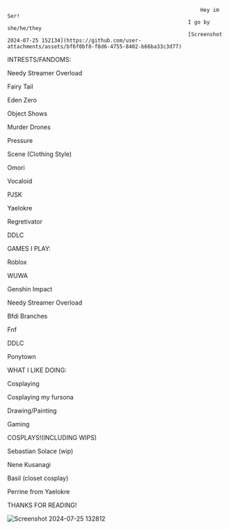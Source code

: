                                                                   Hey im Ser!
                                                              I go by she/he/they
                                                              [Screenshot 2024-07-25 152134](https://github.com/user-attachments/assets/bf6f0bf8-f8d6-4755-8402-b66ba33c3d77)



INTRESTS/FANDOMS:

Needy Streamer Overload

Fairy Tail

Eden Zero

Object Shows

Murder Drones

Pressure

Scene (Clothing Style)

Omori

Vocaloid

PJSK

Yaelokre

Regretivator

DDLC


GAMES I PLAY:

Roblox

WUWA

Genshin Impact

Needy Streamer Overload

Bfdi Branches

Fnf

DDLC

Ponytown


WHAT I LIKE DOING:

Cosplaying

Cosplaying my fursona

Drawing/Painting

Gaming


COSPLAYS!(INCLUDING WIPS)

Sebastian Solace (wip)

Nene Kusanagi

Basil (closet cosplay)

Perrine from Yaelokre


THANKS FOR READING!

![Screenshot 2024-07-25 132812](https://github.com/user-attachments/assets/fb0987e3-4437-4b84-88c1-491e0f51666c)



